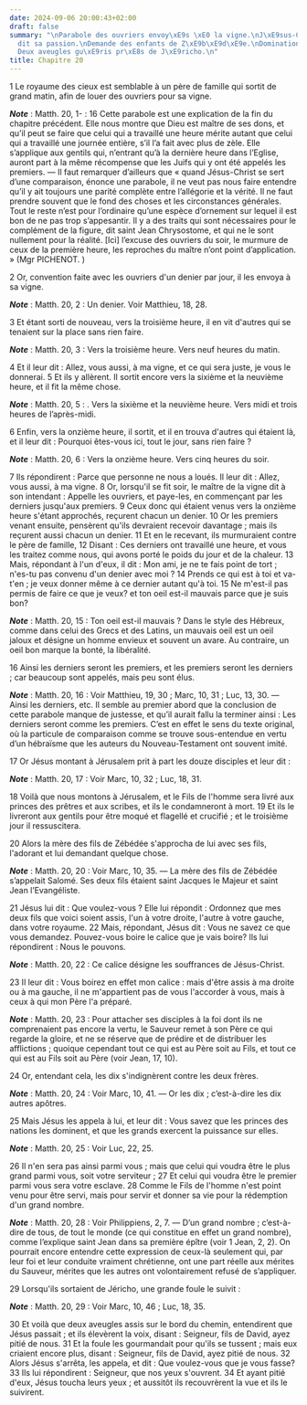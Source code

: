 ```yaml
---
date: 2024-09-06 20:00:43+02:00
draft: false
summary: "\nParabole des ouvriers envoy\xE9s \xE0 la vigne.\nJ\xE9sus-Christ pr\xE9\
  dit sa passion.\nDemande des enfants de Z\xE9b\xE9d\xE9e.\nDomination interdite.\n\
  Deux aveugles gu\xE9ris pr\xE8s de J\xE9richo.\n"
title: Chapitre 20
---
```





1 Le royaume des cieux est semblable à un père de famille qui sortit de grand matin, afin de louer des ouvriers pour sa vigne.

***Note*** :  Matth. 20, 1- : 16 Cette parabole est une explication de la fin du chapitre précédent. Elle nous montre que Dieu est maître de ses dons, et qu’il peut se faire que celui qui a travaillé une heure mérite autant que celui qui a travaillé une journée entière, s’il l’a fait avec plus de zèle. Elle s’applique aux gentils qui, n’entrant qu’à la dernière heure dans l’Eglise, auront part à la même récompense que les Juifs qui y ont été appelés les premiers. ― Il faut remarquer d’ailleurs que « quand Jésus-Christ se sert d’une comparaison, énonce une parabole, il ne veut pas nous faire entendre qu’il y ait toujours une parité complète entre l’allégorie et la vérité. Il ne faut prendre souvent que le fond des choses et les circonstances générales. Tout le reste n’est pour l’ordinaire qu’une espèce d’ornement sur lequel il est bon de ne pas trop s’appesantir. Il y a des traits qui sont nécessaires pour le complément de la figure, dit saint Jean Chrysostome, et qui ne le sont nullement pour la réalité. [Ici]
l’excuse des ouvriers du soir, le murmure de ceux de la première heure, les reproches du maître n’ont point d’application. » (Mgr PICHENOT. )

2 Or, convention faite avec les ouvriers d'un denier par jour, il les envoya à sa vigne.

***Note*** :  Matth. 20, 2 : Un denier. Voir Matthieu, 18, 28.

3 Et étant sorti de nouveau, vers la troisième heure, il en vit d'autres qui se tenaient sur la place sans rien faire.

***Note*** :  Matth. 20, 3 : Vers la troisième heure. Vers neuf heures du matin.

4 Et il leur dit : Allez, vous aussi, à ma vigne, et ce qui sera juste, je vous le donnerai. 5 Et ils y allèrent. Il sortit encore vers la sixième et la neuvième heure, et il fit la même chose.

***Note*** :  Matth. 20, 5 : . Vers la sixième et la neuvième heure. Vers midi et trois heures de l’après-midi.

6 Enfin, vers la onzième heure, il sortit, et il en trouva d'autres qui étaient là, et il leur dit : Pourquoi êtes-vous ici, tout le jour, sans rien faire ?

***Note*** :  Matth. 20, 6 : Vers la onzième heure. Vers cinq heures du soir.

7 Ils répondirent : Parce que personne ne nous a loués. Il leur dit : Allez, vous aussi, à ma vigne. 8 Or, lorsqu'il se fit soir, le maître de la vigne dit à son intendant : Appelle les ouvriers, et paye-les, en commençant par les derniers jusqu'aux premiers. 9 Ceux donc qui étaient venus vers la onzième heure s'étant approchés, reçurent chacun un denier. 10 Or les premiers venant ensuite, pensèrent qu'ils devraient recevoir davantage ; mais ils reçurent aussi chacun un denier. 11 Et en le recevant, ils murmuraient contre le père de famille, 12 Disant : Ces derniers ont travaillé une heure, et vous les traitez comme nous, qui avons porté le poids du jour et de la chaleur. 13 Mais, répondant à l'un d'eux, il dit : Mon ami, je ne te fais point de tort ; n'es-tu pas convenu d'un denier avec moi ? 14 Prends ce qui est à toi et va-t'en ; je veux donner même à ce dernier autant qu'à toi. 15 Ne m'est-il pas permis de faire ce que je veux? et ton oeil est-il mauvais parce que je suis bon?

***Note*** :  Matth. 20, 15 : Ton oeil est-il mauvais ? Dans le style des Hébreux, comme dans celui des Grecs et des Latins, un mauvais oeil est un oeil jaloux et désigne un homme envieux et souvent un avare. Au contraire, un oeil bon marque la bonté, la libéralité.

16 Ainsi les derniers seront les premiers, et les premiers seront les derniers ; car beaucoup sont appelés, mais peu sont élus.

***Note*** :  Matth. 20, 16 : Voir Matthieu, 19, 30 ; Marc, 10, 31 ; Luc, 13, 30. ― Ainsi les derniers, etc. Il semble au premier abord que la conclusion de cette parabole manque de justesse, et qu’il aurait fallu la terminer ainsi : Les derniers seront comme les premiers. C’est en effet le sens du texte original, où la particule de comparaison comme se trouve sous-entendue en vertu d’un hébraïsme que les auteurs du Nouveau-Testament ont souvent imité.


17 Or Jésus montant à Jérusalem prit à part les douze disciples et leur dit :

***Note*** :  Matth. 20, 17 : Voir Marc, 10, 32 ; Luc, 18, 31.

18 Voilà que nous montons à Jérusalem, et le Fils de l'homme sera livré aux princes des prêtres et aux scribes, et ils le condamneront à mort. 19 Et ils le livreront aux gentils pour être moqué et flagellé et crucifié ; et le troisième jour il ressuscitera.


20 Alors la mère des fils de Zébédée s'approcha de lui avec ses fils, l'adorant et lui demandant quelque chose.

***Note*** :  Matth. 20, 20 : Voir Marc, 10, 35. ― La mère des fils de Zébédée s’appelait Salomé. Ses deux fils étaient saint Jacques le Majeur et saint Jean l’Evangéliste.

21 Jésus lui dit : Que voulez-vous ? Elle lui répondit : Ordonnez que mes deux fils que voici soient assis, l'un à votre droite, l'autre à votre gauche, dans votre royaume. 22 Mais, répondant, Jésus dit : Vous ne savez ce que vous demandez. Pouvez-vous boire le calice que je vais boire? Ils lui répondirent : Nous le pouvons.

***Note*** :  Matth. 20, 22 : Ce calice désigne les souffrances de Jésus-Christ.

23 Il leur dit : Vous boirez en effet mon calice : mais d'être assis à ma droite ou à ma gauche, il ne m'appartient pas de vous l'accorder à vous, mais à ceux à qui mon Père l'a préparé.

***Note*** :  Matth. 20, 23 : Pour attacher ses disciples à la foi dont ils ne comprenaient pas encore la vertu, le Sauveur remet à son Père ce qui regarde la gloire, et ne se réserve que de prédire et de distribuer les afflictions ; quoique cependant tout ce qui est au Père soit au Fils, et tout ce qui est au Fils soit au Père (voir Jean, 17, 10).

24 Or, entendant cela, les dix s'indignèrent contre les deux frères.

***Note*** :  Matth. 20, 24 : Voir Marc, 10, 41. ― Or les dix ; c’est-à-dire les dix autres apôtres.

25 Mais Jésus les appela à lui, et leur dit : Vous savez que les princes des nations les dominent, et que les grands exercent la puissance sur elles.

***Note*** :  Matth. 20, 25 : Voir Luc, 22, 25.

26 Il n'en sera pas ainsi parmi vous ; mais que celui qui voudra être le plus grand parmi vous, soit votre serviteur ; 27 Et celui qui voudra être le premier parmi vous sera votre esclave. 28 Comme le Fils de l'homme n'est point venu pour être servi, mais pour servir et donner sa vie pour la rédemption d'un grand nombre.

***Note*** :  Matth. 20, 28 : Voir Philippiens, 2, 7. ― D’un grand nombre ; c’est-à-dire de tous, de tout le monde (ce qui constitue en effet un grand nombre), comme l’explique saint Jean dans sa première épître (voir 1 Jean, 2, 2). On pourrait encore entendre cette expression de ceux-là seulement qui, par leur foi et leur conduite vraiment chrétienne, ont une part réelle aux mérites du Sauveur, mérites que les autres ont volontairement refusé de s’appliquer.


29 Lorsqu'ils sortaient de Jéricho, une grande foule le suivit :

***Note*** :  Matth. 20, 29 : Voir Marc, 10, 46 ; Luc, 18, 35.

30 Et voilà que deux aveugles assis sur le bord du chemin, entendirent que Jésus passait ; et ils élevèrent la voix, disant : Seigneur, fils de David, ayez pitié de nous. 31 Et la foule les gourmandait pour qu'ils se tussent ; mais eux criaient encore plus, disant : Seigneur, fils de David, ayez pitié de nous. 32 Alors Jésus s'arrêta, les appela, et dit : Que voulez-vous que je vous fasse? 33 Ils lui répondirent : Seigneur, que nos yeux s'ouvrent. 34 Et ayant pitié d'eux, Jésus toucha leurs yeux ; et aussitôt ils recouvrèrent la vue et ils le suivirent.

